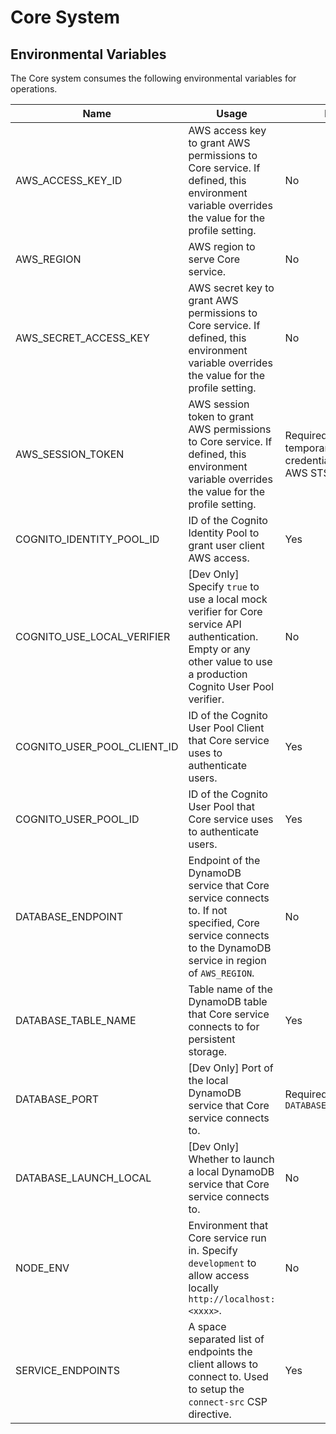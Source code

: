 # Core System

## Environmental Variables

The Core system consumes the following environmental variables for operations.

| Name                        | Usage                                                                                                                                                                | Is Required                                                                          |
|-----------------------------|----------------------------------------------------------------------------------------------------------------------------------------------------------------------|--------------------------------------------------------------------------------------|
| AWS_ACCESS_KEY_ID           | AWS access key to grant AWS permissions to Core service. If defined, this environment variable overrides the value for the profile setting.                          | No                                                                                   |
| AWS_REGION                  | AWS region to serve Core service.                                                                                                                                    | No                                                                                   |
| AWS_SECRET_ACCESS_KEY       | AWS secret key to grant AWS permissions to Core service. If defined, this environment variable overrides the value for the profile setting.                          | No                                                                                   |
| AWS_SESSION_TOKEN           | AWS session token to grant AWS permissions to Core service. If defined, this environment variable overrides the value for the profile setting.                       | Required when using temporary security credentials retrieved from AWS STS operations |
| COGNITO_IDENTITY_POOL_ID    | ID of the Cognito Identity Pool to grant user client AWS access.                                                                                                     | Yes                                                                                  |
| COGNITO_USE_LOCAL_VERIFIER  | [Dev Only] Specify `true` to use a local mock verifier for Core service API authentication. Empty or any other value to use a production Cognito User Pool verifier. | No                                                                                   |
| COGNITO_USER_POOL_CLIENT_ID | ID of the Cognito User Pool Client that Core service uses to authenticate users.                                                                                     | Yes                                                                                  |
| COGNITO_USER_POOL_ID        | ID of the Cognito User Pool that Core service uses to authenticate users.                                                                                            | Yes                                                                                  |
| DATABASE_ENDPOINT           | Endpoint of the DynamoDB service that Core service connects to. If not specified, Core service connects to the DynamoDB service in region of `AWS_REGION`.           | No                                                                                   |
| DATABASE_TABLE_NAME         | Table name of the DynamoDB table that Core service connects to for persistent storage.                                                                               | Yes                                                                                  |
| DATABASE_PORT               | [Dev Only] Port of the local DynamoDB service that Core service connects to.                                                                                         | Required when `DATABASE_LAUNCH_LOCAL=true`                                           |
| DATABASE_LAUNCH_LOCAL       | [Dev Only] Whether to launch a local DynamoDB service that Core service connects to.                                                                                 | No                                                                                   |
| NODE_ENV                    | Environment that Core service run in. Specify `development` to allow access locally `http://localhost:<xxxx>`.                                                       | No                                                                                   |
| SERVICE_ENDPOINTS           | A space separated list of endpoints the client allows to connect to. Used to setup the `connect-src` CSP directive.                                                  | Yes                                                                                  |
